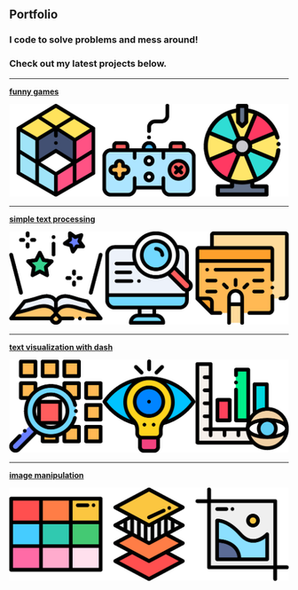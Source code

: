 ## Portfolio
### I code to solve problems and mess around! 
### Check out my latest projects below.

---
[**funny games**](/funny_games)

<img src="images/funny.png?raw=true"/>

---
[**simple text processing**](/text_processing)

<img src="images/two.png?raw=true"/>

---
[**text visualization with dash**](/visualization)

<img src="images/three.png?raw=true"/>

---
[**image manipulation**](/image_manipulation)

<img src="images/four.png?raw=true"/>



